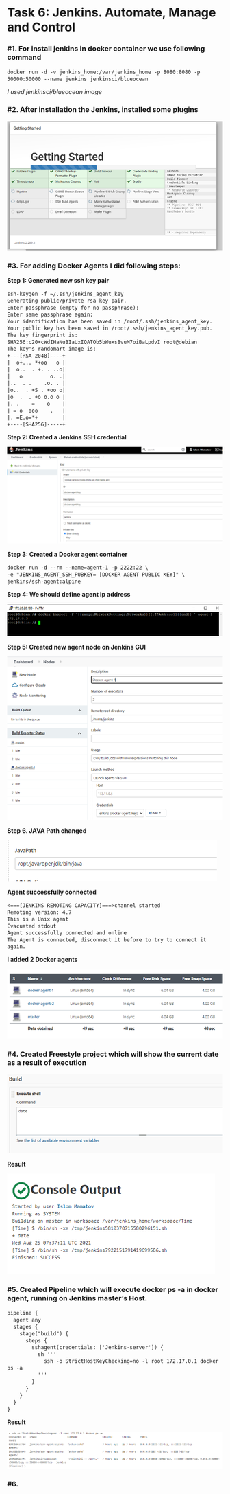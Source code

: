 # Task 6: Jenkins. Automate, Manage and Control

### #1. For install jenkins in docker container we use following command

    docker run -d -v jenkins_home:/var/jenkins_home -p 8080:8080 -p 50000:50000 --name jenkins jenkinsci/blueocean

*I used jenkinsci/blueocean image*

### #2. After installation the Jenkins, installed some plugins

!["Plugins"](img/plugins.png)


### #3. For adding Docker Agents I did following steps:
 **Step 1: Generated new ssh key pair**

    ssh-keygen -f ~/.ssh/jenkins_agent_key
    Generating public/private rsa key pair.
    Enter passphrase (empty for no passphrase):
    Enter same passphrase again:
    Your identification has been saved in /root/.ssh/jenkins_agent_key.
    Your public key has been saved in /root/.ssh/jenkins_agent_key.pub.
    The key fingerprint is:
    SHA256:c20+cWdIHaNuBIaUxIQATOb5bWuxs8vuM7oiBaLpdvI root@debian
    The key's randomart image is:
    +---[RSA 2048]----+
    |  o+... *+oo   o |
    |  o..  . +. . ..o|
    |   o         o. .|
    |..  . .    .o. . |
    |o..  . +S . +oo o|
    |o  .  . +o o.o o |
    |. .    =    o    |
    | = o  ooo    .   |
    |. =E.o=*+        |
    +----[SHA256]-----+


**Step 2: Created a Jenkins SSH credential**

!["Jenkin cred"](img/docker-agent-key.png) 


**Step 3: Created a Docker agent container**

    docker run -d --rm --name=agent-1 -p 2222:22 \
    -e "JENKINS_AGENT_SSH_PUBKEY= [DOCKER AGENT PUBLIC KEY]" \
    jenkins/ssh-agent:alpine

**Step 4: We should define agent ip address**

!["Agent ip"](img/agent-ip.png) 

**Step 5: Created new agent node on Jenkins GUI**

!["Docker agent"](img/docker-agent.png) 

**Step 6. JAVA Path changed**

!["Java Path"](img/java-path.png) 

**Agent successfully connected**

    <===[JENKINS REMOTING CAPACITY]===>channel started
    Remoting version: 4.7
    This is a Unix agent
    Evacuated stdout
    Agent successfully connected and online
    The Agent is connected, disconnect it before to try to connect it again.

**I added 2 Docker agents**

!["Java Path"](img/agents.png) 

### #4. Created Freestyle project which will show the current date as a result of execution

!["Date"](img/shell-date.png)  

**Result**

!["Date result"](img/date.png) 

### #5. Created Pipeline which will execute docker ps -a in docker agent, running on Jenkins master’s Host.

    pipeline {
      agent any
      stages {
        stage("build") {
          steps {
            sshagent(credentials: ['Jenkins-server']) {
              sh '''
                ssh -o StrictHostKeyChecking=no -l root 172.17.0.1 docker ps -a
              '''
            }
          }
        }
      }
    }


**Result**

!["Pipeline"](img/pipeline1-result.png) 

### #6. 